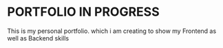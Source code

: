 # PORTFOLIO IN PROGRESS
This is my personal portfolio. which i am creating to show my Frontend as well as Backend skills


